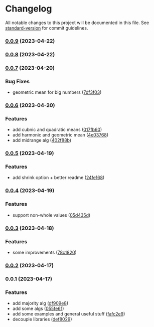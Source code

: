 # Changelog

All notable changes to this project will be documented in this file. See [standard-version](https://github.com/conventional-changelog/standard-version) for commit guidelines.

### [0.0.9](https://github.com/golota60/fixelart/compare/v0.0.8...v0.0.9) (2023-04-22)

### [0.0.8](https://github.com/golota60/fixelart/compare/v0.0.7...v0.0.8) (2023-04-22)

### [0.0.7](https://github.com/golota60/fixelart/compare/v0.0.6...v0.0.7) (2023-04-20)


### Bug Fixes

* geometric mean for big numbers ([7df3f03](https://github.com/golota60/fixelart/commit/7df3f03c6d9569ec5dc8cf63d364f4b071462f56))

### [0.0.6](https://github.com/golota60/fixelart/compare/v0.0.5...v0.0.6) (2023-04-20)


### Features

* add cubnic and quadratic means ([017fb60](https://github.com/golota60/fixelart/commit/017fb60d8d5b0c8729ea47853e27884b7de07480))
* add harmonic and geometric mean ([4e03768](https://github.com/golota60/fixelart/commit/4e0376868cf877626fb73abcca8cab14a2f4f7e6))
* add midrange alg ([402f88b](https://github.com/golota60/fixelart/commit/402f88b5b71ac095bf36c0ef3106be556e7bdac8))

### [0.0.5](https://github.com/golota60/fixelart/compare/v0.0.4...v0.0.5) (2023-04-19)


### Features

* add shrink option + better readme ([24fe168](https://github.com/golota60/fixelart/commit/24fe168d5f65c55996f8cba34e3eab363c4cd981))

### [0.0.4](https://github.com/golota60/fixelart/compare/v0.0.3...v0.0.4) (2023-04-19)


### Features

* support non-whole values ([05d435d](https://github.com/golota60/fixelart/commit/05d435dfd875c488ed5446e1c240e745d0bdcbe1))

### [0.0.3](https://github.com/golota60/fixelart/compare/v0.0.2...v0.0.3) (2023-04-18)


### Features

* some improvements ([78c1820](https://github.com/golota60/fixelart/commit/78c1820741606d82577a160a979df6b9a5880870))

### [0.0.2](https://github.com/golota60/fixelart/compare/v0.0.1...v0.0.2) (2023-04-17)

### 0.0.1 (2023-04-17)


### Features

* add majority alg ([df909e8](https://github.com/golota60/fixelart/commit/df909e80913f0facfbef77033d04b927b2fecfe4))
* add some algs ([055fe61](https://github.com/golota60/fixelart/commit/055fe61e10b6607bf6fa7ac280b3f20791d9b2b7))
* add some examples and general useful stuff ([fafc2e9](https://github.com/golota60/fixelart/commit/fafc2e9684b95cd826d3a33e30ed6294554c26d8))
* decouple libraries ([def8029](https://github.com/golota60/fixelart/commit/def8029fc3b0b4d5d09b75cccd1af3408b24424b))
